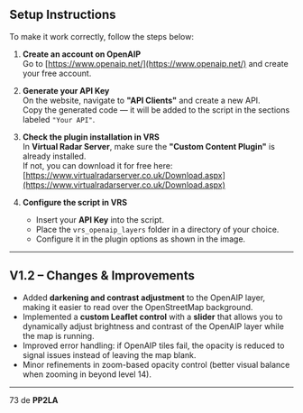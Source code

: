 ## Setup Instructions

To make it work correctly, follow the steps below:

1. **Create an account on OpenAIP**  
   Go to [https://www.openaip.net/](https://www.openaip.net/) and create your free account.

2. **Generate your API Key**  
   On the website, navigate to **"API Clients"** and create a new API.  
   Copy the generated code — it will be added to the script in the sections labeled `"Your API"`.

3. **Check the plugin installation in VRS**  
   In **Virtual Radar Server**, make sure the **"Custom Content Plugin"** is already installed.  
   If not, you can download it for free here:  
   [https://www.virtualradarserver.co.uk/Download.aspx](https://www.virtualradarserver.co.uk/Download.aspx)

4. **Configure the script in VRS**  
   - Insert your **API Key** into the script.  
   - Place the `vrs_openaip_layers` folder in a directory of your choice.  
   - Configure it in the plugin options as shown in the image.

---

## V1.2 – Changes & Improvements

- Added **darkening and contrast adjustment** to the OpenAIP layer, making it easier to read over the OpenStreetMap background.  
- Implemented a **custom Leaflet control** with a **slider** that allows you to dynamically adjust brightness and contrast of the OpenAIP layer while the map is running.  
- Improved error handling: if OpenAIP tiles fail, the opacity is reduced to signal issues instead of leaving the map blank.  
- Minor refinements in zoom-based opacity control (better visual balance when zooming in beyond level 14).  

---

73 de **PP2LA**
